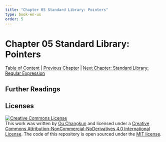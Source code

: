 ```yaml
---
title: "Chapter 05 Standard Library: Pointers"
type: book-en-us
order: 5
---
```


# Chapter 05 Standard Library: Pointers

[Table of Content](./toc.md) | [Previous Chapter](./04-containers.md) | [Next Chapter: Standard Library: Regular Expression](./06-regex.md)

## Further Readings

## Licenses

<a rel="license" href="http://creativecommons.org/licenses/by-nc-nd/4.0/"><img alt="Creative Commons License" style="border-width:0" src="https://i.creativecommons.org/l/by-nc-nd/4.0/88x31.png" /></a><br />This work was written by [Ou Changkun](https://changkun.de) and licensed under a <a rel="license" href="http://creativecommons.org/licenses/by-nc-nd/4.0/">Creative Commons Attribution-NonCommercial-NoDerivatives 4.0 International License</a>. The code of this repository is open sourced under the [MIT license](../../LICENSE).